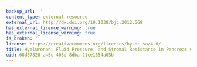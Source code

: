 ```yaml
---
backup_url: ''
content_type: external-resource
external_url: http://dx.doi.org/10.1038/bjc.2012.569
has_external_licence_warning: true
has_external_license_warning: true
is_broken: ''
license: https://creativecommons.org/licenses/by-nc-sa/4.0/
title: Hyaluronan, Fluid Pressure, and Stromal Resistance in Pancreas Cancer
uid: 08d87828-a45c-408d-8dba-21ce1554a05b
---
```

